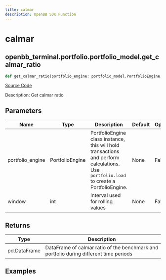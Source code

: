 ```yaml
---
title: calmar
description: OpenBB SDK Function
---
```


# calmar

## openbb_terminal.portfolio.portfolio_model.get_calmar_ratio

```python title='openbb_terminal/portfolio/portfolio_model.py'
def get_calmar_ratio(portfolio_engine: portfolio_model.PortfolioEngine, window: int) -> None
```
[Source Code](https://github.com/OpenBB-finance/OpenBBTerminal/tree/main/openbb_terminal/portfolio/portfolio_model.py#L1412)

Description: Get calmar ratio

## Parameters

| Name | Type | Description | Default | Optional |
| ---- | ---- | ----------- | ------- | -------- |
| portfolio_engine | PortfolioEngine | PortfolioEngine class instance, this will hold transactions and perform calculations.<br/>Use `portfolio.load` to create a PortfolioEngine. | None | False |
| window | int | Interval used for rolling values | None | False |

## Returns

| Type | Description |
| ---- | ----------- |
| pd.DataFrame | DataFrame of calmar ratio of the benchmark and portfolio during different time periods |

## Examples

